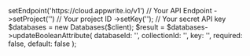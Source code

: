 <?php

use Appwrite\Client;
use Appwrite\Services\Databases;

$client = (new Client())
    ->setEndpoint('https://cloud.appwrite.io/v1') // Your API Endpoint
    ->setProject('<YOUR_PROJECT_ID>') // Your project ID
    ->setKey('<YOUR_API_KEY>'); // Your secret API key

$databases = new Databases($client);

$result = $databases->updateBooleanAttribute(
    databaseId: '<DATABASE_ID>',
    collectionId: '<COLLECTION_ID>',
    key: '',
    required: false,
    default: false
);